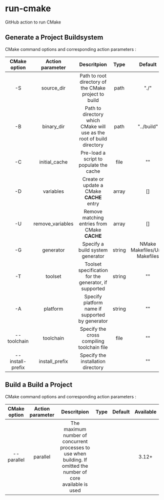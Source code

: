# run-cmake
GitHub action to run CMake

## Generate a Project Buildsystem

CMake command options and corresponding action parameters :

|  CMake option      |  Action parameter  |  Descritpion                                                            |  Type    |  Default                         | Available  |
|:------------------:|:------------------:|:-----------------------------------------------------------------------:|:--------:|:--------------------------------:|:----------:|
|  -S                |  source_dir        |  Path to root directory of the CMake project to build                   |  path    |  "./"                            |  ✔️         |
|  -B                |  binary_dir        |  Path to directory which CMake will use as the root of build directory  |  path    |  "../build"                      |  ✔️         |
|  -C                |  initial_cache     |  Pre-load a script to populate the cache                                |  file    |  ""                              |  ✔️         |
|  -D                |  variables         |  Create or update a CMake **CACHE** entry                               |  array   |  []                              |  ✔️         |
|  -U                |  remove_variables  |  Remove matching entries from CMake **CACHE**                           |  array   |  []                              |  ✔️         |
|  -G                |  generator         |  Specify a build system generator                                       |  string  |  NMake Makefiles/Unix Makefiles  |  ✔️         |
|  -T                |  toolset           |  Toolset specification for the generator, if supported                  |  string  |  ""                              |  ✔️         |
|  -A                |  platform          |  Specify platform name if supported by generator                        |  string  |  ""                              |            |
|  --toolchain       |  toolchain         |  Specify the cross compiling toolchain file                             |  file    |  ""                              |            |
|  --install-prefix  |  install_prefix    |  Specify the installation directory                                     |          |  ""                              |            |

## Build a Build a Project

CMake command options and corresponding action parameters :

|  CMake option      |  Action parameter  |  Descritpion                                                                                                       |  Type  |  Default  | Available  |
|:------------------:|:------------------:|:------------------------------------------------------------------------------------------------------------------:|:------:|:---------:|:----------:|
|  --parallel        |  parallel          |  The maximum number of concurrent processes to use when building. If omitted the number of core available is used  |        |           |  3.12+     |